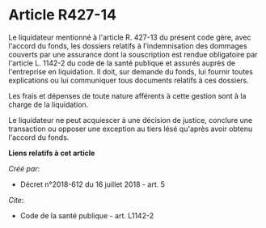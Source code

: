 # Article R427-14

Le liquidateur mentionné à l'article R. 427-13 du présent code gère, avec l'accord du fonds, les dossiers relatifs à
l'indemnisation des dommages couverts par une assurance dont la souscription est rendue obligatoire par l'article L. 1142-2
du code de la santé publique et assurés auprès de l'entreprise en liquidation. Il doit, sur demande du fonds, lui fournir
toutes explications ou lui communiquer tous documents relatifs à ces dossiers.

Les frais et dépenses de toute nature afférents à cette gestion sont à la charge de la liquidation.

Le liquidateur ne peut acquiescer à une décision de justice, conclure une transaction ou opposer une exception au tiers lésé
qu'après avoir obtenu l'accord du fonds.

**Liens relatifs à cet article**

_Créé par_:

  - Décret n°2018-612 du 16 juillet 2018 - art. 5

_Cite_:

  - Code de la santé publique - art. L1142-2
